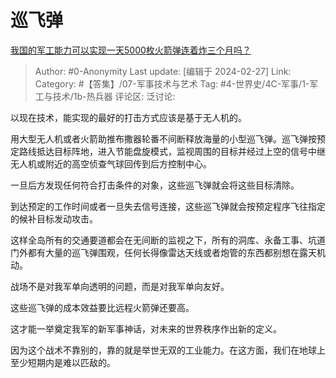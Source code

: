 # 巡飞弹
[我国的军工能力可以实现一天5000枚火箭弹连着炸三个月吗？](https://www.zhihu.com/question/645481723/answer/3410625614)

> Author: #0-Anonymity
> Last update: [编辑于 2024-02-27]
> Link:
> Category: #【答集】/07-军事技术与艺术 
> Tag: #4-世界史/4C-军事/1-军工与技术/1b-热兵器 
> 评论区:
> 泛讨论:

以现在技术，能实现的最好的打击方式应该是基于无人机的。

用大型无人机或者火箭助推布撒器轮番不间断释放海量的小型巡飞弹。巡飞弹按预定路线抵达目标阵地，进入节能盘旋模式，监视周围的目标并经过上空的信号中继无人机或附近的高空侦查气球回传到后方控制中心。

一旦后方发现任何符合打击条件的对象，这些巡飞弹就会将这些目标清除。

到达预定的工作时间或者一旦失去信号连接，这些巡飞弹就会按预定程序飞往指定的候补目标发动攻击。

这样全岛所有的交通要道都会在无间断的监视之下，所有的洞库、永备工事、坑道门外都有大量的巡飞弹围观，任何长得像雷达天线或者炮管的东西都别想在露天机动。

战场不是对我军单向透明的问题，而是对我军单向友好。

这些巡飞弹的成本效益要比远程火箭弹还要高。

这才能一举奠定我军的新军事神话，对未来的世界秩序作出新的定义。

因为这个战术不靠别的，靠的就是举世无双的工业能力。在这方面，我们在地球上至少短期内是难以匹敌的。